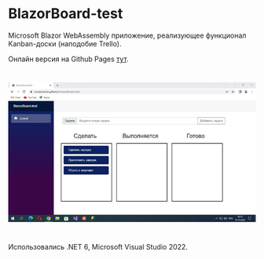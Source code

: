 # BlazorBoard-test

Microsoft Blazor WebAssembly приложение, реализующее функционал Kanban-доски (наподобие Trello).

Онлайн версия на Github Pages [тут](https://osmakroman.github.io/BlazorBoard-test/).

#

![Screenshot](screenshot.jpg)

#

Использовались .NET 6, Microsoft Visual Studio 2022.